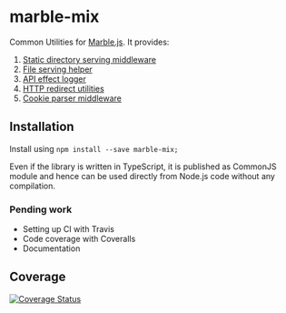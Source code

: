 # marble-mix
Common Utilities for [Marble.js](https://github.com/marblejs/marble). It provides:
  1. [Static directory serving middleware](./docs/directory.md)
  2. [File serving helper](./docs/file.md)
  3. [API effect logger](./docs/effectLogger.md)
  4. [HTTP redirect utilities](./docs/redirect.md)
  5. [Cookie parser middleware](./docs/cookie.md)

## Installation
Install using `npm install --save marble-mix;`

Even if the library is written in TypeScript, it is published as CommonJS module and hence can be used directly from Node.js code without any compilation.

### Pending work
  - Setting up CI with Travis
  - Code coverage with Coveralls
  - Documentation

## Coverage
[![Coverage Status](https://coveralls.io/repos/github/mistyharsh/marble-mix/badge.svg?branch=master)](https://coveralls.io/github/mistyharsh/marble-mix?branch=master)